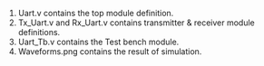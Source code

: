 1. Uart.v contains the top module definition.  
2. Tx_Uart.v and Rx_Uart.v contains transmitter & receiver module definitions.  
3. Uart_Tb.v contains the Test bench module.  
4. Waveforms.png contains the result of simulation.  
